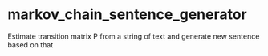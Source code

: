 # markov_chain_sentence_generator
Estimate transition matrix P from a string of text and generate new sentence based on that
